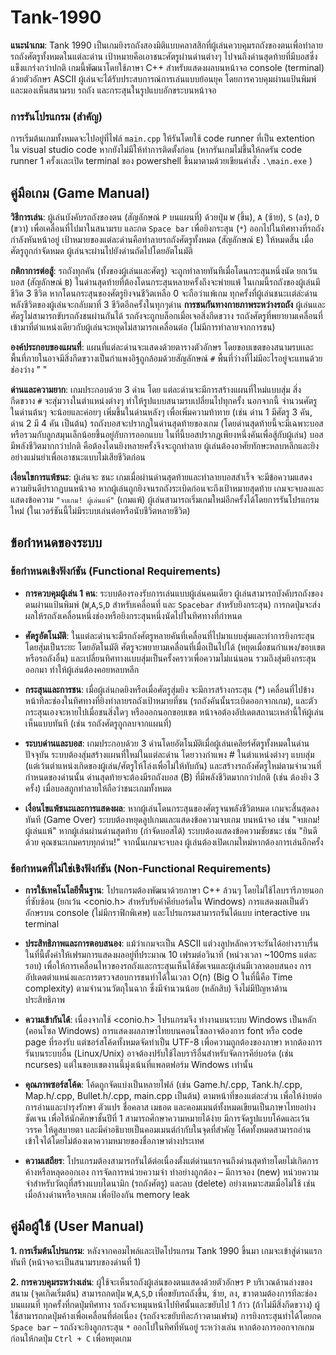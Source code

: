 # Tank-1990
**แนะนำเกม**: Tank 1990 เป็นเกมยิงรถถังสองมิติแบบคลาสสิกที่ผู้เล่นควบคุมรถถังของตนเพื่อทำลายรถถังศัตรูทั้งหมดในแต่ละด่าน เป้าหมายคือเอาชนะศัตรูผ่านด่านต่างๆ ไปจนถึงด่านสุดท้ายที่มีบอสซึ่งแข็งแกร่งกว่าปกติ เกมนี้พัฒนาโดยใช้ภาษา C++ สำหรับแสดงผลบนหน้าจอ console (terminal) ด้วยตัวอักษร ASCII ผู้เล่นจะได้รับประสบการณ์การเล่นแบบย้อนยุค โดยการควบคุมผ่านแป้นพิมพ์และมองเห็นสนามรบ รถถัง และกระสุนในรูปแบบอักขระบนหน้าจอ

### การรันโปรแกรม (สำคัญ) 
การเริ่มต้นเกมทั้งหมดจะไปอยู่ที่ไฟล์ ```main.cpp``` ให้รันโดยใช้ code runner ที่เป็น extention ใน visual studio code หากยังไม่มีให้ทำการติดตั้งก่อน (หากรันเกมไม่ขึ้นให้กดรัน code runner 1 ครั้งเเละเปิด terminal ของ powershell ขึ้นมาตามด้วยเขียนคำสั่ง ```.\main.exe``` )

## คู่มือเกม (Game Manual)
**วิธีการเล่น**: ผู้เล่นบังคับรถถังของตน (สัญลักษณ์ ```P``` บนแผนที่) ด้วยปุ่ม ```W``` (ขึ้น), ```A``` (ซ้าย), ```S``` (ลง), ```D``` (ขวา) เพื่อเคลื่อนที่ไปมาในสนามรบ และกด ```Space bar``` เพื่อยิงกระสุน (```*```) ออกไปในทิศทางที่รถถังกำลังหันหน้าอยู่ เป้าหมายของแต่ละด่านคือทำลายรถถังศัตรูทั้งหมด (สัญลักษณ์ ```E```) ให้หมดสิ้น เมื่อศัตรูถูกกำจัดหมด ผู้เล่นจะผ่านไปยังด่านถัดไปโดยอัตโนมัติ

**กติกาการต่อสู้**: รถถังทุกคัน (ทั้งของผู้เล่นและศัตรู) จะถูกทำลายทันทีเมื่อโดนกระสุนหนึ่งนัด ยกเว้น บอส (สัญลักษณ์ ```B```) ในด่านสุดท้ายที่ต้องโดนกระสุนหลายครั้งถึงจะพ่ายแพ้ ในเกมนี้รถถังของผู้เล่นมีชีวิต 3 ชีวิต หากโดนกระสุนของศัตรูยิงจนชีวิตเหลือ 0 จะถือว่าแพ้เกม ทุกครั้งที่ผู้เล่นชนะเเต่ล่ะด่านพลังชีวิตของผู้เล่นจะกลับมาที่ 3 ชีวิตอีกครั้งในทุกๆด่าน **การชนกันทางกายภาพระหว่างรถถัง** ผู้เล่นและศัตรูไม่สามารถขับรถถังชนผ่านกันได้ รถถังจะถูกบล็อกเมื่อเจอสิ่งกีดขวาง รถถังศัตรูที่พยายามเคลื่อนที่เข้ามาที่ตำแหน่งเดียวกับผู้เล่นจะหยุดไม่สามารถเคลื่อนต่อ (ไม่มีการทำลายจากการชน)

**องค์ประกอบของแผนที่**: แผนที่แต่ละด่านจะแสดงด้วยตารางตัวอักษร โดยขอบเขตของสนามรบเเละพื้นที่ภายในอาจมีสิ่งกีดขวางเป็นกำแพงอิฐถูกล้อมด้วยสัญลักษณ์  ```#``` พื้นที่ว่างที่ไม่มีอะไรอยู่จะแทนด้วยช่องว่าง " "

**ด่านและความยาก**: เกมประกอบด้วย 3 ด่าน โดย แต่ละด่านจะมีการสร้างแผนที่ใหม่แบบสุ่ม สิ่งกีดขวาง ```#``` จะสุ่มวางในตำแหน่งต่างๆ ทำให้รูปแบบสนามรบเปลี่ยนไปทุกครั้ง นอกจากนี้ จำนวนศัตรูในด่านต้นๆ จะน้อยและค่อยๆ เพิ่มขึ้นในด่านหลังๆ เพื่อเพิ่มความท้าทาย (เช่น ด่าน 1 มีศัตรู 3 คัน, ด่าน 2 มี 4 คัน เป็นต้น) รถถังบอสจะปรากฏในด่านสุดท้ายของเกม (โดยด่านสุดท้ายนี้จะมีเฉพาะบอสหรือรวมกับลูกสมุนเล็กน้อยขึ้นอยู่กับการออกแบบ ในที่นี้บอสปรากฏเพียงหนึ่งคันเพื่อสู้กับผู้เล่น) บอสมีพลังชีวิตมากกว่าปกติ คือต้องโดนยิงหลายครั้งจึงจะถูกทำลาย ผู้เล่นต้องอาศัยทักษะหลบหลีกและยิงอย่างแม่นยำเพื่อเอาชนะแบบไม่เสียชีวิตก่อน

**เงื่อนไขการแพ้ชนะ**: ผู้เล่นจะ ชนะ เกมเมื่อผ่านด่านสุดท้ายและทำลายบอสสำเร็จ จะมีข้อความแสดงความยินดีปรากฏบนหน้าจอ หากผู้เล่นถูกยิงจนรถถังระเบิดก่อนจะถึงเป้าหมายสุดท้าย เกมจะจบลงและแสดงข้อความ ```"จบเกม! ผู้เล่นแพ้"``` (เกมแพ้) ผู้เล่นสามารถเริ่มเกมใหม่อีกครั้งได้โดยการรันโปรแกรมใหม่ (ในเวอร์ชันนี้ไม่มีระบบเล่นต่อหรือนับชีวิตหลายชีวิต)

## ข้อกำหนดของระบบ
### ข้อกำหนดเชิงฟังก์ชัน (Functional Requirements)
- **การควบคุมผู้เล่น 1 คน**: ระบบต้องรองรับการเล่นแบบผู้เล่นคนเดียว ผู้เล่นสามารถบังคับรถถังของตนผ่านแป้นพิมพ์ (```W```,```A```,```S```,```D``` สำหรับเคลื่อนที่ และ ```Spacebar``` สำหรับยิงกระสุน) การกดปุ่มจะส่งผลให้รถถังเคลื่อนหนึ่งช่องหรือยิงกระสุนหนึ่งนัดไปในทิศทางที่กำหนด

- **ศัตรูอัตโนมัติ**: ในแต่ละด่านจะมีรถถังศัตรูหลายคันที่เคลื่อนที่ไปมาแบบสุ่มและทำการยิงกระสุนโดยสุ่มเป็นระยะ โดยอัตโนมัติ ศัตรูจะพยายามเคลื่อนที่เมื่อเป็นไปได้ (หยุดเมื่อชนกำแพง/ขอบเขตหรือรถถังอื่น) และเปลี่ยนทิศทางแบบสุ่มเป็นครั้งคราวเพื่อความไม่แน่นอน รวมถึงสุ่มยิงกระสุนออกมา ทำให้ผู้เล่นต้องคอยหลบหลีก

- **กระสุนและการชน**: เมื่อผู้เล่นกดยิงหรือเมื่อศัตรูสุ่มยิง จะมีการสร้างกระสุน (*) เคลื่อนที่ไปข้างหน้าทีละช่องในทิศทางที่ยิงทำลายรถถังเป้าหมายที่ชน (รถถังคันนั้นระเบิดออกจากเกม), และตัวกระสุนเองจะหายไปเมื่อชนสิ่งใดๆ หรือออกนอกขอบเขต หน้าจอต้องอัปเดตสถานะเหล่านี้ให้ผู้เล่นเห็นแบบทันที (เช่น รถถังศัตรูถูกลบจากแผนที่)

- **ระบบด่านและบอส**: เกมประกอบด้วย 3 ด่านโดยอัตโนมัติเมื่อผู้เล่นเคลียร์ศัตรูทั้งหมดในด่านปัจจุบัน ระบบต้องสุ่มสร้างแผนที่ใหม่ในแต่ละด่าน โดยวางกำแพง # ในตำแหน่งต่างๆ แบบสุ่ม (แต่เว้นตำแหน่งเกิดของผู้เล่น/ศัตรูให้โล่งเพื่อไม่ให้ทับกัน) และสร้างรถถังศัตรูใหม่ตามจำนวนที่กำหนดของด่านนั้น ด่านสุดท้ายจะต้องมีรถถังบอส (B) ที่มีพลังชีวิตมากกว่าปกติ (เช่น ต้องยิง 3 ครั้ง) เมื่อบอสถูกทำลายให้ถือว่าชนะเกมทั้งหมด

- **เงื่อนไขแพ้ชนะและการแสดงผล**: หากผู้เล่นโดนกระสุนของศัตรูจนพลังชีวิตหมด เกมจะสิ้นสุดลงทันที (Game Over) ระบบต้องหยุดลูปเกมและแสดงข้อความจบเกม บนหน้าจอ เช่น "จบเกม! ผู้เล่นแพ้" หากผู้เล่นผ่านด่านสุดท้าย (กำจัดบอสได้) ระบบต้องแสดงข้อความชัยชนะ เช่น "ยินดีด้วย คุณชนะเกมครบทุกด่าน!" จากนั้นเกมจะจบลง ผู้เล่นต้องเปิดเกมใหม่หากต้องการเล่นอีกครั้ง

### ข้อกำหนดที่ไม่ใช่เชิงฟังก์ชัน (Non-Functional Requirements)
- **การใช้เทคโนโลยีพื้นฐาน**: โปรแกรมต้องพัฒนาด้วยภาษา C++ ล้วนๆ โดยไม่ใช้ไลบรารีภายนอกที่ซับซ้อน (ยกเว้น <conio.h> สำหรับรับค่าคีย์บอร์ดใน Windows) การแสดงผลเป็นตัวอักษรบน console (ไม่มีกราฟิกพิเศษ) และโปรแกรมสามารถรันได้แบบ interactive บน terminal

- **ประสิทธิภาพและการตอบสนอง**: แม้ว่าเกมจะเป็น ASCII แต่วงลูปหลักควรจะรันได้อย่างราบรื่น ในที่นี้ตั้งค่าให้เฟรมการแสดงผลอยู่ที่ประมาณ 10 เฟรมต่อวินาที (หน่วงเวลา ~100ms แต่ละรอบ) เพื่อให้การเคลื่อนไหวของรถถังและกระสุนเห็นได้ชัดเจนและผู้เล่นมีเวลาตอบสนอง การอัปเดตตำแหน่งและการตรวจสอบการชนทำได้ในเวลา O(n) (Big O ในที่นี้คือ Time complexity) ตามจำนวนวัตถุในฉาก ซึ่งมีจำนวนน้อย (หลักสิบ) จึงไม่มีปัญหาด้านประสิทธิภาพ

- **ความเข้ากันได้**: เนื่องจากใช้ <conio.h> โปรแกรมจึง ทำงานบนระบบ Windows เป็นหลัก (คอนโซล Windows) การแสดงผลภาษาไทยบนคอนโซลอาจต้องการ font หรือ code page ที่รองรับ แต่ซอร์สโค้ดทั้งหมดจัดทำเป็น UTF-8 เพื่อความถูกต้องของภาษา หากต้องการรันบนระบบอื่น (Linux/Unix) อาจต้องปรับใช้ไลบรารีอื่นสำหรับจัดการคีย์บอร์ด (เช่น ncurses) แต่ในขอบเขตงานนี้มุ่งเน้นที่แพลตฟอร์ม Windows เท่านั้น

- **คุณภาพซอร์สโค้ด**: โค้ดถูกจัดแบ่งเป็นหลายไฟล์ (เช่น Game.h/.cpp, Tank.h/.cpp, Map.h/.cpp, Bullet.h/.cpp, main.cpp เป็นต้น) ตามหน้าที่ของแต่ละส่วน เพื่อให้ง่ายต่อการอ่านและบำรุงรักษา ตัวแปร ชื่อคลาส เมธอด และคอมเมนต์ทั้งหมดเขียนเป็นภาษาไทยอย่างชัดเจน เพื่อให้นักศึกษาชั้นปีที่ 1 สามารถศึกษาความหมายได้ง่าย มีการจัดรูปแบบโค้ดและเว้นวรรค ให้ดูสบายตา และมีคำอธิบายเป็นคอมเมนต์กำกับในจุดที่สำคัญ โค้ดทั้งหมดสามารถอ่านเข้าใจได้โดยไม่ต้องเดาความหมายของชื่อภาษาต่างประเทศ

- **ความเสถียร**: โปรแกรมต้องสามารถรันได้ต่อเนื่องตั้งแต่ด่านแรกจนถึงด่านสุดท้ายโดยไม่เกิดการค้างหรือหลุดออกเอง การจัดการหน่วยความจำ ทำอย่างถูกต้อง – มีการจอง (new) หน่วยความจำสำหรับวัตถุที่สร้างแบบไดนามิก (รถถังศัตรู) และลบ (delete) อย่างเหมาะสมเมื่อไม่ใช้ เช่น เมื่อล้างด่านหรือจบเกม เพื่อป้องกัน memory leak

## คู่มือผู้ใช้ (User Manual)
**1. การเริ่มต้นโปรแกรม**: หลังจากคอมไพล์และเปิดโปรแกรม Tank 1990 ขึ้นมา เกมจะเข้าสู่ด่านแรกทันที (หน้าจอจะเป็นสนามรบของด่านที่ 1)

**2. การควบคุมระหว่างเล่น**: ผู้ใช้จะเห็นรถถังผู้เล่นของตนแสดงด้วยตัวอักษร ```P``` บริเวณด้านล่างของสนาม (จุดเกิดเริ่มต้น) สามารถกดปุ่ม ```W```,```A```,```S```,```D``` เพื่อขยับรถถังขึ้น, ซ้าย, ลง, ขวาตามต้องการทีละช่องบนแผนที่ ทุกครั้งที่กดปุ่มทิศทาง รถถังจะหมุนหน้าไปทิศนั้นและขยับไป 1 ก้าว (ถ้าไม่มีสิ่งกีดขวาง) ผู้ใช้สามารถกดปุ่มค้างเพื่อเคลื่อนที่ต่อเนื่อง (รถถังจะขยับทีละก้าวตามเฟรม) การยิงกระสุนทำได้โดยกด ```Space bar``` – รถถังจะยิงลูกกระสุน ```*``` ออกไปในทิศที่หันอยู่ ระหว่างเล่น หากต้องการออกจากเกมก่อนให้กดปุ่ม ```Ctrl + C``` เพื่อหยุดเกม


